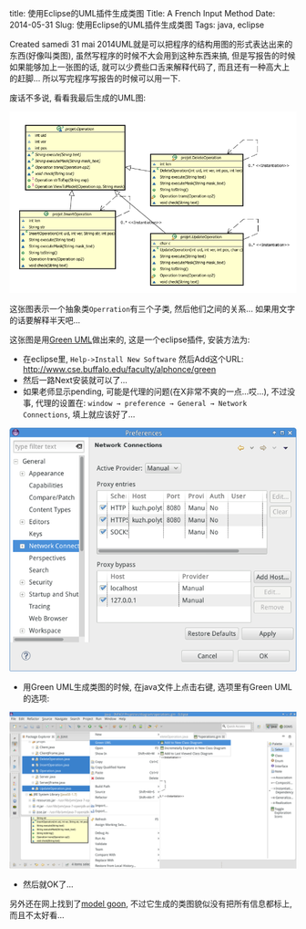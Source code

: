 title: 使用Eclipse的UML插件生成类图
Title: A French Input Method
Date: 2014-05-31
Slug: 使用Eclipse的UML插件生成类图
Tags: java, eclipse

Created samedi 31 mai 2014UML就是可以把程序的结构用图的形式表达出来的东西(好像叫类图), 虽然写程序的时候不大会用到这种东西来搞, 但是写报告的时候如果能够加上一张图的话, 就可以少费些口舌来解释代码了, 而且还有一种高大上的赶脚... 所以写完程序写报告的时候可以用一下. 

废话不多说, 看看我最后生成的UML图:

![](./eclipse的UML插件/pasted_image.png)

这张图表示一个抽象类``Operration``有三个子类, 然后他们之间的关系... 如果用文字的话要解释半天吧...

这张图是用[Green UML](http://green.sourceforge.net/)做出来的, 这是一个eclipse插件, 安装方法为:

* 在eclipse里, ``Help->Install New Software`` 然后Add这个URL: <http://www.cse.buffalo.edu/faculty/alphonce/green>
* 然后一路Next安装就可以了...
* 如果老师显示pending, 可能是代理的问题(在X非常不爽的一点...哎...), 不过没事, 代理的设置在: ``window → preference → General → Network Connections``, 填上就应该好了...


![](./eclipse的UML插件/pasted_image001.png)


* 用Green UML生成类图的时候, 在java文件上点击右键, 选项里有Green UML的选项:

![](./eclipse的UML插件/pasted_image002.png)


* 然后就OK了...


另外还在网上找到了[model goon](http://www.modelgoon.org/), 不过它生成的类图貌似没有把所有信息都标上, 而且不太好看...

